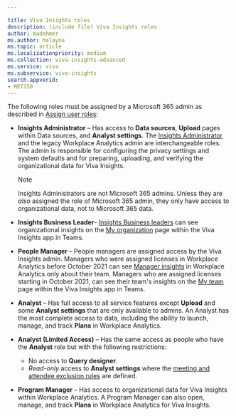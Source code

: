 ```yaml
---

title: Viva Insights roles
description: (include file) Viva Insights roles 
author: madehmer
ms.author: helayne
ms.topic: article
ms.localizationpriority: medium 
ms.collection: viva-insights-advanced 
ms.service: viva 
ms.subservice: viva-insights 
search.appverid: 
- MET150 
---
```


The following roles must be assigned by a Microsoft 365 admin as described in [Assign user roles](../setup/assign-user-roles.md):

* **Insights Administrator** &ndash; Has access to **Data sources**, **Upload** pages within Data sources, and **Analyst settings**. The [Insights Administrator](/azure/active-directory/roles/permissions-reference#insights-administrator) and the legacy Workplace Analytics admin are interchangeable roles. The admin is responsible for configuring the privacy settings and system defaults and for preparing, uploading, and verifying the organizational data for Viva Insights.

  >[!NOTE]
  >Insights Administrators are not Microsoft 365 admins. Unless they are *also* assigned the role of Microsoft 365 admin, they only have access to organizational data, not to Microsoft 365 data.

* **Insights Business Leader**- [Insights Business leaders](/azure/active-directory/roles/permissions-reference#insights-business-leader) can see organizational insights on the [My organization](../use/viva-insights-my-org.md) page within the Viva Insights app in Teams.

* **People Manager** &ndash; People managers are assigned access by the Viva Insights admin. Managers who were assigned licenses in Workplace Analytics before October 2021 can see [Manager insights](../manager-insights/introduction.md) in Workplace Analytics only about their team. Managers who are assigned licenses starting in October 2021, can see their team's insights on the [My team](../use/myteam.md) page within the Viva Insights app in Teams.

* **Analyst** &ndash; Has full access to all service features except **Upload** and some **Analyst settings** that are only available to admins. An Analyst has the most complete access to data, including the ability to launch, manage, and track **Plans** in Workplace Analytics.

* **Analyst (Limited Access)** &ndash; Has the same access as people who have the **Analyst** role but with the following restrictions:

  * No access to **Query designer**.
  * _Read-only_ access to **Analyst settings** where the [meeting and attendee exclusion rules](../tutorials/exclusions-introduction.md) are defined.

* **Program Manager** &ndash; Has access to organizational data for Viva Insights within Workplace Analytics. A Program Manager can also open, manage, and track **Plans** in Workplace Analytics for Viva Insights.
